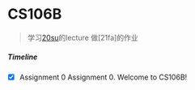 # CS106B

> 学习[20su](https://web.stanford.edu/class/archive/cs/cs106b/cs106b.1208/schedule)的lecture 做[21fa]的作业

##### Timeline

- [x] Assignment 0 Assignment 0. Welcome to CS106B!